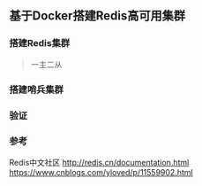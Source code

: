 ## 基于Docker搭建Redis高可用集群





### 搭建Redis集群

> 一主二从 

### 搭建哨兵集群

>


### 验证



### 参考 

Redis中文社区 http://redis.cn/documentation.html
https://www.cnblogs.com/yloved/p/11559902.html



